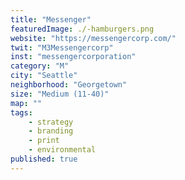 ```yaml
---
title: "Messenger"
featuredImage: ./-hamburgers.png
website: "https://messengercorp.com/"
twit: "M3Messengercorp"
inst: "messengercorporation"
category: "M"
city: "Seattle"
neighborhood: "Georgetown"
size: "Medium (11-40)"
map: ""
tags:
    - strategy
    - branding
    - print
    - environmental
published: true
---
```




